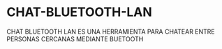 # CHAT-BLUETOOTH-LAN
CHAT BLUETOOTH LAN ES UNA HERRAMIENTA PARA CHATEAR ENTRE PERSONAS CERCANAS MEDIANTE BUETOOTH
